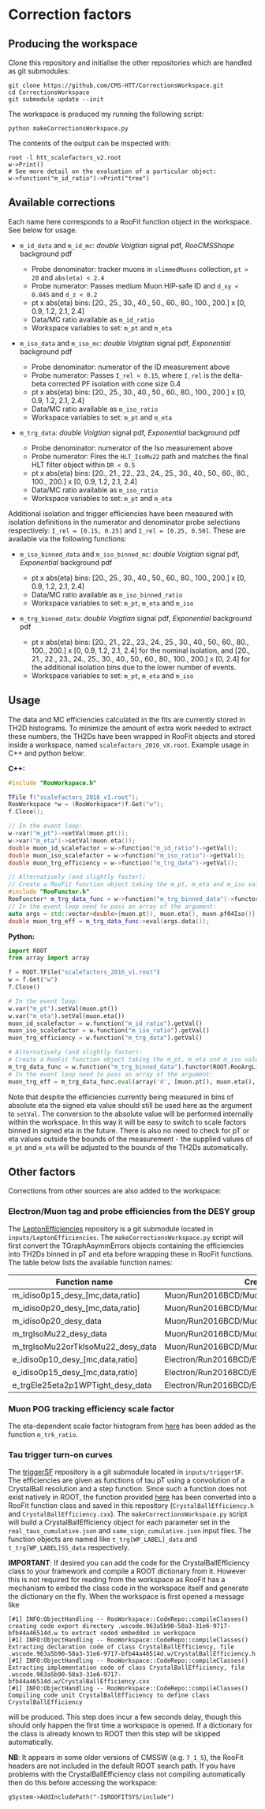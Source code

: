 # Correction factors

## Producing the workspace
Clone this repository and initialise the other repositories which are handled as git submodules:

    git clone https://github.com/CMS-HTT/CorrectionsWorkspace.git
    cd CorrectionsWorkspace
    git submodule update --init

The workspace is produced my running the following script:

    python makeCorrectionsWorkspace.py

The contents of the output can be inspected with:

    root -l htt_scalefactors_v2.root
    w->Print()
    # See more detail on the evaluation of a particular object:
    w->function("m_id_ratio")->Print("tree")

## Available corrections

Each name here corresponds to a RooFit function object in the workspace. See below for usage.

 - `m_id_data` and `m_id_mc`: *double Voigtian* signal pdf, *RooCMSShape* background pdf
    * Probe denominator: tracker muons in `slimmedMuons` collection, `pt > 20` and `abs(eta) < 2.4`
    * Probe numerator: Passes medium Muon HIP-safe ID and `d_xy < 0.045` and `d_z < 0.2`
    * pt x abs(eta) bins: [20., 25., 30., 40., 50., 60., 80., 100., 200.] x [0, 0.9, 1.2, 2.1, 2.4]
    * Data/MC ratio available as `m_id_ratio`
    * Workspace variables to set: `m_pt` and `m_eta`

 - `m_iso_data` and `m_iso_mc`: *double Voigtian* signal pdf, *Exponential* background pdf
    * Probe denominator: numerator of the ID measurement above
    * Probe numerator: Passes `I_rel < 0.15`, where `I_rel` is the delta-beta corrected PF isolation with cone size 0.4
    * pt x abs(eta) bins: [20., 25., 30., 40., 50., 60., 80., 100., 200.] x [0, 0.9, 1.2, 2.1, 2.4]
    * Data/MC ratio available as `m_iso_ratio`
    * Workspace variables to set: `m_pt` and `m_eta`

 - `m_trg_data`: *double Voigtian* signal pdf, *Exponential* background pdf
    * Probe denominator: numerator of the Iso measurement above
    * Probe numerator: Fires the `HLT_IsoMu22` path and matches the final HLT filter object within `DR < 0.5`
    * pt x abs(eta) bins: [20., 21., 22., 23., 24., 25., 30., 40., 50., 60., 80., 100., 200.] x [0, 0.9, 1.2, 2.1, 2.4]
    * Data/MC ratio available as `m_iso_ratio`
    * Workspace variables to set: `m_pt` and `m_eta`

Additional isolation and trigger efficiencies have been measured with isolation definitions in the numerator and denominator probe selections respectively: `I_rel = [0.15, 0.25]` and `I_rel = [0.25, 0.50]`. These are available via the following functions:

 - `m_iso_binned_data` and `m_iso_binned_mc`: *double Voigtian* signal pdf, *Exponential* background pdf
    * pt x abs(eta) bins: [20., 25., 30., 40., 50., 60., 80., 100., 200.] x [0, 0.9, 1.2, 2.1, 2.4]
    * Data/MC ratio available as `m_iso_binned_ratio`
    * Workspace variables to set: `m_pt`, `m_eta` and `m_iso`

 - `m_trg_binned_data`: *double Voigtian* signal pdf, *Exponential* background pdf
    * pt x abs(eta) bins: [20., 21., 22., 23., 24., 25., 30., 40., 50., 60., 80., 100., 200.] x [0, 0.9, 1.2, 2.1, 2.4] for the nominal isolation, and [20., 21., 22., 23., 24., 25., 30., 40., 50., 60., 80., 100., 200.] x [0, 2.4] for the additional isolation bins due to the lower number of events.
    * Workspace variables to set: `m_pt`, `m_eta` and `m_iso`

## Usage
The data and MC efficiencies calculated in the fits are currently stored in TH2D histograms. To minimize the amount of extra work needed to extract these numbers, the TH2Ds have been wrapped in RooFit objects and stored inside a workspace, named `scalefactors_2016_vX.root`. Example usage in C++ and python below:

**C++:**
```cpp
#include "RooWorkspace.h"

TFile f("scalefactors_2016_v1.root");
RooWorkspace *w = (RooWorkspace*)f.Get("w");
f.Close();

// In the event loop:
w->var("m_pt")->setVal(muon.pt());
w->var("m_eta")->setVal(muon.eta());
double muon_id_scalefactor = w->function("m_id_ratio")->getVal();
double muon_iso_scalefactor = w->function("m_iso_ratio")->getVal();
double muon_trg_efficiency = w->function("m_trg_data")->getVal();

// Alternatively (and slightly faster):
// Create a RooFit function object taking the m_pt, m_eta and m_iso values as arguments
#include "RooFunctor.h"
RooFunctor* m_trg_data_func = w->function("m_trg_binned_data")->functor(w->argSet("m_pt,m_eta,m_iso"))
// In the event loop need to pass an array of the argument:
auto args = std::vector<double>{muon.pt(), muon.eta(), muon.pf04Iso()};
double muon_trg_eff = m_trg_data_func->eval(args.data());
```

**Python:**
```py
import ROOT
from array import array

f = ROOT.TFile("scalefactors_2016_v1.root")
w = f.Get("w")
f.Close()

# In the event loop:
w.var("m_pt").setVal(muon.pt())
w.var("m_eta").setVal(muon.eta())
muon_id_scalefactor = w.function("m_id_ratio").getVal()
muon_iso_scalefactor = w.function("m_iso_ratio").getVal()
muon_trg_efficiency = w.function("m_trg_data").getVal()

# Alternatively (and slightly faster):
# Create a RooFit function object taking the m_pt, m_eta and m_iso values as arguments
m_trg_data_func = w.function("m_trg_binned_data").functor(ROOT.RooArgList(w.argSet("m_pt,m_eta,m_iso")))
# In the event loop need to pass an array of the argument:
muon_trg_eff = m_trg_data_func.eval(array('d', [muon.pt(), muon.eta(), muon.pf04Iso()]))
```

Note that despite the efficiencies currently being measured in bins of absolute eta the signed eta value should still be used here as the argument to `setVal`. The conversion to the absolute value will be performed internally within the workspace. In this way it will be easy to switch to scale factors binned in signed eta in the future. There is also no need to check for pT or eta values outside the bounds of the measurement - the supplied values of `m_pt` and `m_eta` will be adjusted to the bounds of the TH2Ds automatically.

## Other factors
Corrections from other sources are also added to the workspace:

### Electron/Muon tag and probe efficiencies from the DESY group
The [LeptonEfficiencies](https://github.com/CMS-HTT/LeptonEfficiencies) repository is a git submodule located in `inputs/LeptonEfficiencies`. The `makeCorrectionsWorkspace.py` script will first convert the TGraphAsymmErrors objects containing the efficiencies into TH2Ds binned in pT and eta before wrapping these in RooFit functions. The table below lists the available function names:

|           Function name           |                    Created from input                    |
|-----------------------------------|----------------------------------------------------------|
| m_idiso0p15_desy_[mc,data,ratio]  | Muon/Run2016BCD/Muon_IdIso0p15_eff.root                  |
| m_idiso0p20_desy_[mc,data,ratio]  | Muon/Run2016BCD/Muon_IdIso0p20_eff.root                  |
| m_idiso0p20_desy_data             | Muon/Run2016BCD/Muon_IdIso0p20_eff.root                  |
| m_trgIsoMu22_desy_data            | Muon/Run2016BCD/Muon_IsoMu22_eff.root                    |
| m_trgIsoMu22orTkIsoMu22_desy_data | Muon/Run2016BCD/Muon_IsoMu22_OR_TkIsoMu22_eff.root       |
| e_idiso0p10_desy_[mc,data,ratio]  | Electron/Run2016BCD/Electron_IdIso0p10_eff.root          |
| e_idiso0p15_desy_[mc,data,ratio]  | Electron/Run2016BCD/Electron_IdIso0p15_eff.root          |
| e_trgEle25eta2p1WPTight_desy_data | Electron/Run2016BCD/Electron_Ele25eta2p1WPTight_eff.root |

### Muon POG tracking efficiency scale factor

The eta-dependent scale factor histogram from [here](https://twiki.cern.ch/twiki/bin/view/CMS/MuonReferenceEffsRun2#Tracking_efficiency_provided_by) has been added as the function `m_trk_ratio`.

### Tau trigger turn-on curves

The [triggerSF](https://github.com/rmanzoni/triggerSF) repository is a git submodule located in `inputs/triggerSF`. The efficiencies are given as functions of tau pT using a convolution of a CrystalBall resolution and a step function. Since such a function does not exist natively in ROOT, the function provided [here](https://github.com/rmanzoni/triggertools/blob/master/objects/FitFunctions.py#L120) has been converted into a RooFit function class and saved in this repository (`CrystalBallEfficiency.h` and `CrystalBallEfficiency.cxx`). The `makeCorrectionsWorkspace.py` script will build a CrystalBallEfficiency object for each parameter set in the `real_taus_cumulative.json` and `same_sign_cumulative.json` input files. The function objects are named like `t_trg[WP_LABEL]_data` and `t_trg[WP_LABEL]SS_data` respectively.

**IMPORTANT**: If desired you can add the code for the CrystalBallEfficiency class to your framework and compile a ROOT dictionary from it. However this is not required for reading from the workspace as RooFit has a mechanism to embed the class code in the workspace itself and generate the dictionary on the fly. When the workspace is first opened a message like

    [#1] INFO:ObjectHandling -- RooWorkspace::CodeRepo::compileClasses() creating code export directory .wscode.963a5b90-58a3-31e6-9717-bfb44a46514d.w to extract coded embedded in workspace
    [#1] INFO:ObjectHandling -- RooWorkspace::CodeRepo::compileClasses() Extracting declaration code of class CrystalBallEfficiency, file .wscode.963a5b90-58a3-31e6-9717-bfb44a46514d.w/CrystalBallEfficiency.h
    [#1] INFO:ObjectHandling -- RooWorkspace::CodeRepo::compileClasses() Extracting implementation code of class CrystalBallEfficiency, file .wscode.963a5b90-58a3-31e6-9717-bfb44a46514d.w/CrystalBallEfficiency.cxx
    [#1] INFO:ObjectHandling -- RooWorkspace::CodeRepo::compileClasses() Compiling code unit CrystalBallEfficiency to define class CrystalBallEfficiency

will be produced. This step does incur a few seconds delay, though this should only happen the first time a workspace is opened. If a dictionary for the class is already known to ROOT then this step will be skipped automatically.

**NB**: It appears in some older versions of CMSSW (e.g. `7_1_5`), the RooFit headers are not included in the default ROOT search path. If you have problems with the CrystalBallEfficiency class not compiling automatically then do this before accessing the workspace:

    gSystem->AddIncludePath("-I$ROOFITSYS/include") 

